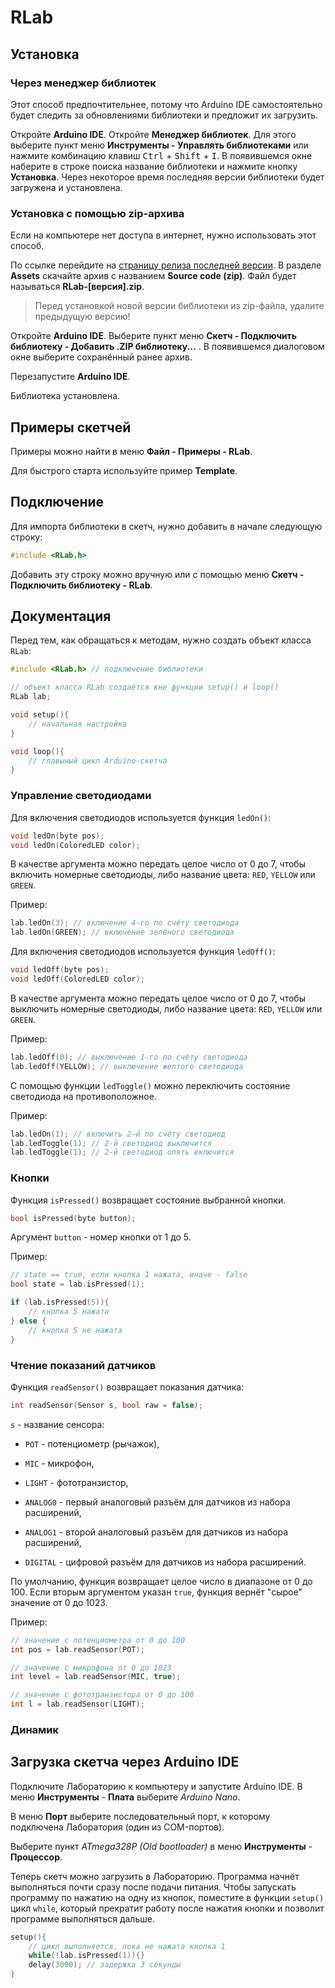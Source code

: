 # RLab

## Установка

### Через менеджер библиотек

Этот способ предпочтительнее, потому что Arduino IDE самостоятельно будет следить за обновлениями библиотеки и предложит их загрузить.

Откройте **Arduino IDE**. Откройте **Менеджер библиотек**. Для этого выберите пункт меню **Инструменты - Управлять библиотеками** или нажмите комбинацию клавиш <kbd>Ctrl</kbd> + <kbd>Shift</kbd> + <kbd>I</kbd>. В появившемся окне наберите в строке поиска название библиотеки и нажмите кнопку **Установка**. Через некоторое время последняя версии библиотеки будет загружена и установлена.

### Установка с помощью zip-архива

Если на компьютере нет доступа в интернет, нужно использовать этот способ.

По ссылке перейдите на [страницу релиза последней версии](https://github.com/RLab/releases/latest). В разделе **Assets** скачайте архив с названием **Source code (zip)**. Файл будет называться **RLab-[версия].zip**.

> Перед установкой новой версии библиотеки из zip-файла, удалите предыдущую версию!

Откройте **Arduino IDE**. Выберите пункт меню **Скетч - Подключить библиотеку - Добавить .ZIP библиотеку...** . В появившемся диалоговом окне выберите сохранённый ранее архив.

Перезапустите **Arduino IDE**.

Библиотека установлена.

## Примеры скетчей

Примеры можно найти в меню **Файл - Примеры - RLab**.

Для быстрого старта используйте пример **Template**.

## Подключение

Для импорта библиотеки в скетч, нужно добавить в начале следующую строку:

```cpp
#include <RLab.h>
```

Добавить эту строку можно вручную или с помощью меню **Скетч - Подключить библиотеку - RLab**.

## Документация

Перед тем, как обращаться к методам, нужно создать объект класса `RLab`:

```cpp
#include <RLab.h> // подключение библиотеки

// объект класса RLab создаётся вне функции setup() и loop()
RLab lab;

void setup(){
    // начальная настройка
}

void loop(){
    // главыный цикл Arduino-скетча
}
```

### Управление светодиодами

Для включения светодиодов используется функция `ledOn()`:

```cpp
void ledOn(byte pos);
void ledOn(ColoredLED color);
```

В качестве аргумента можно передать целое число от 0 до 7, чтобы включить номерные светодиоды, либо название цвета: `RED`, `YELLOW` или `GREEN`.

Пример:

```cpp
lab.ledOn(3); // включение 4-го по счёту светодиода
lab.ledOn(GREEN); // включение зелёного светодиода
```

Для включения светодиодов используется функция `ledOff()`:

```cpp
void ledOff(byte pos);
void ledOff(ColoredLED color);
```

В качестве аргумента можно передать целое число от 0 до 7, чтобы выключить номерные светодиоды, либо название цвета: `RED`, `YELLOW` или `GREEN`.

Пример:

```cpp
lab.ledOff(0); // выключение 1-го по счёту светодиода
lab.ledOff(YELLOW); // выключение желтого светодиода
```

С помощью функции `ledToggle()` можно переключить состояние светодиода на противоположное.

Пример:

```cpp
lab.ledOn(1); // включить 2-й по счёту светодиод
lab.ledToggle(1); // 2-й светодиод выключится
lab.ledToggle(1); // 2-й светодиод опять включится
```

### Кнопки

Функция `isPressed()` возвращает состояние выбранной кнопки.

```cpp
bool isPressed(byte button);
```

Аргумент `button` - номер кнопки от 1 до 5.

Пример:

```cpp
// state == true, если кнопка 1 нажата, иначе - false
bool state = lab.isPressed(1);

if (lab.isPressed(5)){
    // кнопка 5 нажата
} else {
    // кнопка 5 не нажата
}
```

### Чтение показаний датчиков

Функция `readSensor()` возвращает показания датчика:

```cpp
int readSensor(Sensor s, bool raw = false);
```

`s` - название сенсора:

- `POT` - потенциометр (рычажок),

- `MIC` - микрофон,

- `LIGHT` - фототранзистор,

- `ANALOG0` - первый аналоговый разъём для датчиков из набора расширений,

- `ANALOG1` - второй аналоговый разъём для датчиков из набора расширений,

- `DIGITAL` - цифровой разъём для датчиков из набора расширений.

По умолчанию, функция возвращает целое число в диапазоне от 0 до 100. Если вторым аргументом указан `true`, функция вернёт "сырое" значение от 0 до 1023.

Пример:

```cpp
// значение с потенциометра от 0 до 100
int pos = lab.readSensor(POT); 

// значение с микрофона от 0 до 1023
int level = lab.readSensor(MIC, true);

// значение с фототранзистора от 0 до 100
int l = lab.readSensor(LIGHT); 
```

### Динамик

## Загрузка скетча через Arduino IDE

Подключите Лабораторию к компьютеру и запустите Arduino IDE. В меню **Инструменты** - **Плата** выберите *Arduino Nano*.

В меню **Порт** выберите последовательный порт, к которому подключена Лаборатория (один из COM-портов).

Выберите пункт *ATmega328P (Old bootloader)* в меню **Инструменты** -  **Процессор**.

Теперь скетч можно загрузить в Лабораторию. Программа начнёт выполняться почти сразу после подачи питания. Чтобы запускать программу по нажатию на одну из кнопок, поместите в функции `setup()` цикл `while`, который прекратит работу после нажатия кнопки и позволит программе выполняться дальше.

```cpp
setup(){
    // цикл выполняется, пока не нажата кнопка 1
    while(!lab.isPressed(1)){}
    delay(3000); // задержка 3 секунды
}
```
